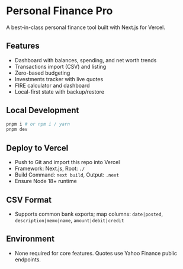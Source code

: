 # Personal Finance Pro

A best-in-class personal finance tool built with Next.js for Vercel.

## Features

- Dashboard with balances, spending, and net worth trends
- Transactions import (CSV) and listing
- Zero-based budgeting
- Investments tracker with live quotes
- FIRE calculator and dashboard
- Local-first state with backup/restore

## Local Development

```bash
pnpm i # or npm i / yarn
pnpm dev
```

## Deploy to Vercel

- Push to Git and import this repo into Vercel
- Framework: Next.js, Root: `./`
- Build Command: `next build`, Output: `.next`
- Ensure Node 18+ runtime

## CSV Format

- Supports common bank exports; map columns: `date|posted`, `description|memo|name`, `amount|debit|credit`

## Environment

- None required for core features. Quotes use Yahoo Finance public endpoints.
